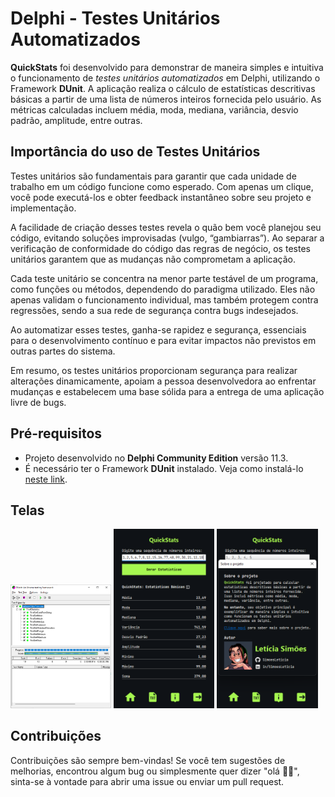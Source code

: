 # Delphi - Testes Unitários Automatizados

**QuickStats** foi desenvolvido para demonstrar de maneira simples e intuitiva o funcionamento de *testes unitários automatizados* em Delphi, utilizando o Framework **DUnit**. A aplicação realiza o cálculo de estatísticas descritivas básicas a partir de uma lista de números inteiros fornecida pelo usuário. As métricas calculadas incluem média, moda, mediana, variância, desvio padrão, amplitude, entre outras.

## Importância do uso de Testes Unitários

Testes unitários são fundamentais para garantir que cada unidade de trabalho em um código funcione como esperado. Com apenas um clique, você pode executá-los e obter feedback instantâneo sobre seu projeto e implementação.

A facilidade de criação desses testes revela o quão bem você planejou seu código, evitando soluções improvisadas (vulgo, “gambiarras”). Ao separar a verificação de conformidade do código das regras de negócio, os testes unitários garantem que as mudanças não comprometam a aplicação.

Cada teste unitário se concentra na menor parte testável de um programa, como funções ou métodos, dependendo do paradigma utilizado. Eles não apenas validam o funcionamento individual, mas também protegem contra regressões, sendo a sua rede de segurança contra bugs indesejados.

Ao automatizar esses testes, ganha-se rapidez e segurança, essenciais para o desenvolvimento contínuo e para evitar impactos não previstos em outras partes do sistema.

Em resumo, os testes unitários proporcionam segurança para realizar alterações dinamicamente, apoiam a pessoa desenvolvedora ao enfrentar mudanças e estabelecem uma base sólida para a entrega de uma aplicação livre de bugs.

## Pré-requisitos
- Projeto desenvolvido no **Delphi Community Edition** versão 11.3.
- É necessário ter o Framework **DUnit** instalado. Veja como instalá-lo [neste link](https://docwiki.embarcadero.com/RADStudio/Athens/en/DUnit_Overview).

## Telas
<img src="https://github.com/SimoesLeticia/Delphi-TestesAutomatizados/blob/main/src/assets/tela_04.png" width="32%"> <img src="https://github.com/SimoesLeticia/Delphi-TestesAutomatizados/blob/main/src/assets/tela_02.png" width="32%"> <img src="https://github.com/SimoesLeticia/Delphi-TestesAutomatizados/blob/main/src/assets/tela_03.png" width="32%">

## Contribuições
Contribuições são sempre bem-vindas! Se você tem sugestões de melhorias, encontrou algum bug ou simplesmente quer dizer "olá 👋🏽", sinta-se à vontade para abrir uma issue ou enviar um pull request.
